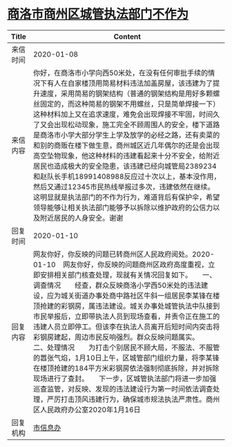 # <a href="http://www.shangluo.gov.cn/zmhd/ldxxxx.jsp?urltype=leadermail.LeaderMailContentUrl&wbtreeid=1112&leadermailid=5639">商洛市商州区城管执法部门不作为</a>
|Title|Content|
|:---:|---|
|来信时间|2020-01-08|
|来信内容|你好，在商洛市小学向西50米处，在没有任何审批手续的情况下有人在自家楼顶用简易材料违法加盖房屋，该违建为了提升速度，采用简易的钢架结构（普通的钢架结构是用好多颗螺丝固定的，而这种简易的钢架不用螺丝，只是简单焊接一下）这种材料加上又在追求速度，难免会出现焊接不牢固，时间久了又会出现松动现象，施工完全不顾周围人的安全，楼下道路是商洛市小学大部分学生上学及放学的必经之路，还有卖菜的和别的商贩在楼下做生意，商州城区近几年偶尔的还是会出现高空坠物现象，他这种材料的违建看起来十分不安全，给附近居民也造成极大的安全隐患，该违建已经向城管局2389234和赵队长手机18991408988反应过十次以上，基本没作用，然后又通过12345市民热线举报过多次，违建依然在继续。这明显就是执法部门的不作为行为，难道背后有保护伞，希望领导能够让相关执法部门能够予以拆除以维护政府的公信力以及附近居民的人身安全。谢谢|
|回复时间|2020-01-10|
|回复内容|网友你好，你反映的问题已转商州区人民政府阅处。2020-01-10    网友你好，你反映的问题商州区政府高度重视，立即安排相关部门核查处理，现就有关情况回复如下。　　一、调查情况　　经查，群众反映商洛小学西50米处的违法建设，应为城关街道办事处商中路社区牛斜一组居民李某锋在楼顶抢建的彩钢房，属违法建设。城关办事处城管执法中队接到市民举报后，立即带执法人员到现场查看，并责令正在施工的违建人员立即停工。但该李在执法人员离开后短时间内突击将彩钢房建起，周边市民反响强烈。群众反映问题属实。　　二、处理情况　　为打击个别居民不顾大局，不服法、不服管的嚣张气焰，1月10日上午，区城管部门组织力量，将李某锋在楼顶抢建的184平方米彩钢房依法强制彻底拆除，并对拆除现场进行了查封。　　下一步，区城管执法部门将进一步加强巡查监管，对反映、发现的违法建设行为第一时间依法调查处理，严厉打击顶风违建行为，确保城市规法执法严肃性。商州区人民政府办公室2020年1月16日|
|回复机构|<a href="../../categories/agencies/市信息办.md">市信息办</a>|